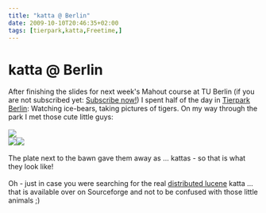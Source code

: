 ```yaml
---
title: "katta @ Berlin"
date: 2009-10-10T20:46:35+02:00
tags: [tierpark,katta,Freetime,]
---
```


# katta @ Berlin


After finishing the slides for next week's Mahout course at TU Berlin (if you are not subscribed yet: <a 
href="https://lsf.zuv.tu-berlin.de/qisserver/servlet/de.his.servlet.RequestDispatcherServlet?state=wsearchv&search=2&ver
anstaltung.veranstid=98064">Subscribe now!</a>) I spent half of the day in <a 
href="http://www.tierpark-berlin.de/">Tierpark Berlin</a>: Watching ice-bears, taking pictures of tigers. On my way 
through the park I met those cute little guys:<br><br><img 
src="http://www.isabel-drost.de/Bilder/wordpress/katta1.jpg"><br><img 
src="http://www.isabel-drost.de/Bilder/wordpress/katta2.jpg"><img 
src="http://www.isabel-drost.de/Bilder/wordpress/katta3.jpg"><br><br>The plate next to the bawn gave them away as ... 
kattas - so that is what they look like!<br><br>Oh - just in case you were searching for the real <a 
href="http://katta.sourceforge.net/">distributed lucene</a> katta ... that is available over on Sourceforge and not to 
be confused with those little animals ;)
